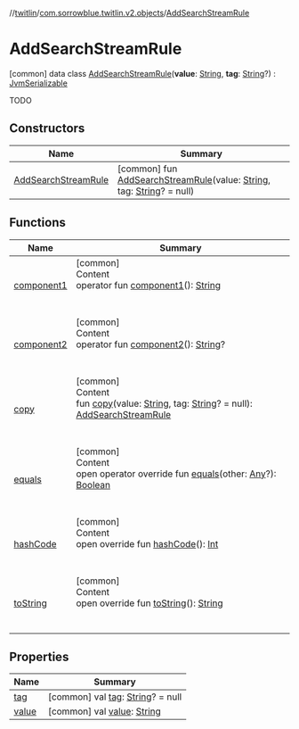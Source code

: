 //[twitlin](../../index.md)/[com.sorrowblue.twitlin.v2.objects](../index.md)/[AddSearchStreamRule](index.md)



# AddSearchStreamRule  
 [common] data class [AddSearchStreamRule](index.md)(**value**: [String](https://kotlinlang.org/api/latest/jvm/stdlib/kotlin/-string/index.html), **tag**: [String](https://kotlinlang.org/api/latest/jvm/stdlib/kotlin/-string/index.html)?) : [JvmSerializable](../../com.sorrowblue.twitlin.annotation/-jvm-serializable/index.md)

TODO

   


## Constructors  
  
|  Name|  Summary| 
|---|---|
| <a name="com.sorrowblue.twitlin.v2.objects/AddSearchStreamRule/AddSearchStreamRule/#kotlin.String#kotlin.String?/PointingToDeclaration/"></a>[AddSearchStreamRule](-add-search-stream-rule.md)| <a name="com.sorrowblue.twitlin.v2.objects/AddSearchStreamRule/AddSearchStreamRule/#kotlin.String#kotlin.String?/PointingToDeclaration/"></a> [common] fun [AddSearchStreamRule](-add-search-stream-rule.md)(value: [String](https://kotlinlang.org/api/latest/jvm/stdlib/kotlin/-string/index.html), tag: [String](https://kotlinlang.org/api/latest/jvm/stdlib/kotlin/-string/index.html)? = null)   <br>


## Functions  
  
|  Name|  Summary| 
|---|---|
| <a name="com.sorrowblue.twitlin.v2.objects/AddSearchStreamRule/component1/#/PointingToDeclaration/"></a>[component1](component1.md)| <a name="com.sorrowblue.twitlin.v2.objects/AddSearchStreamRule/component1/#/PointingToDeclaration/"></a>[common]  <br>Content  <br>operator fun [component1](component1.md)(): [String](https://kotlinlang.org/api/latest/jvm/stdlib/kotlin/-string/index.html)  <br><br><br>
| <a name="com.sorrowblue.twitlin.v2.objects/AddSearchStreamRule/component2/#/PointingToDeclaration/"></a>[component2](component2.md)| <a name="com.sorrowblue.twitlin.v2.objects/AddSearchStreamRule/component2/#/PointingToDeclaration/"></a>[common]  <br>Content  <br>operator fun [component2](component2.md)(): [String](https://kotlinlang.org/api/latest/jvm/stdlib/kotlin/-string/index.html)?  <br><br><br>
| <a name="com.sorrowblue.twitlin.v2.objects/AddSearchStreamRule/copy/#kotlin.String#kotlin.String?/PointingToDeclaration/"></a>[copy](copy.md)| <a name="com.sorrowblue.twitlin.v2.objects/AddSearchStreamRule/copy/#kotlin.String#kotlin.String?/PointingToDeclaration/"></a>[common]  <br>Content  <br>fun [copy](copy.md)(value: [String](https://kotlinlang.org/api/latest/jvm/stdlib/kotlin/-string/index.html), tag: [String](https://kotlinlang.org/api/latest/jvm/stdlib/kotlin/-string/index.html)? = null): [AddSearchStreamRule](index.md)  <br><br><br>
| <a name="kotlin/Any/equals/#kotlin.Any?/PointingToDeclaration/"></a>[equals](../../com.sorrowblue.twitlin.v2.users/-users-api/-expansion/-companion/index.md#%5Bkotlin%2FAny%2Fequals%2F%23kotlin.Any%3F%2FPointingToDeclaration%2F%5D%2FFunctions%2F1930806739)| <a name="kotlin/Any/equals/#kotlin.Any?/PointingToDeclaration/"></a>[common]  <br>Content  <br>open operator override fun [equals](../../com.sorrowblue.twitlin.v2.users/-users-api/-expansion/-companion/index.md#%5Bkotlin%2FAny%2Fequals%2F%23kotlin.Any%3F%2FPointingToDeclaration%2F%5D%2FFunctions%2F1930806739)(other: [Any](https://kotlinlang.org/api/latest/jvm/stdlib/kotlin/-any/index.html)?): [Boolean](https://kotlinlang.org/api/latest/jvm/stdlib/kotlin/-boolean/index.html)  <br><br><br>
| <a name="kotlin/Any/hashCode/#/PointingToDeclaration/"></a>[hashCode](../../com.sorrowblue.twitlin.v2.users/-users-api/-expansion/-companion/index.md#%5Bkotlin%2FAny%2FhashCode%2F%23%2FPointingToDeclaration%2F%5D%2FFunctions%2F1930806739)| <a name="kotlin/Any/hashCode/#/PointingToDeclaration/"></a>[common]  <br>Content  <br>open override fun [hashCode](../../com.sorrowblue.twitlin.v2.users/-users-api/-expansion/-companion/index.md#%5Bkotlin%2FAny%2FhashCode%2F%23%2FPointingToDeclaration%2F%5D%2FFunctions%2F1930806739)(): [Int](https://kotlinlang.org/api/latest/jvm/stdlib/kotlin/-int/index.html)  <br><br><br>
| <a name="kotlin/Any/toString/#/PointingToDeclaration/"></a>[toString](../../com.sorrowblue.twitlin.v2.users/-users-api/-expansion/-companion/index.md#%5Bkotlin%2FAny%2FtoString%2F%23%2FPointingToDeclaration%2F%5D%2FFunctions%2F1930806739)| <a name="kotlin/Any/toString/#/PointingToDeclaration/"></a>[common]  <br>Content  <br>open override fun [toString](../../com.sorrowblue.twitlin.v2.users/-users-api/-expansion/-companion/index.md#%5Bkotlin%2FAny%2FtoString%2F%23%2FPointingToDeclaration%2F%5D%2FFunctions%2F1930806739)(): [String](https://kotlinlang.org/api/latest/jvm/stdlib/kotlin/-string/index.html)  <br><br><br>


## Properties  
  
|  Name|  Summary| 
|---|---|
| <a name="com.sorrowblue.twitlin.v2.objects/AddSearchStreamRule/tag/#/PointingToDeclaration/"></a>[tag](tag.md)| <a name="com.sorrowblue.twitlin.v2.objects/AddSearchStreamRule/tag/#/PointingToDeclaration/"></a> [common] val [tag](tag.md): [String](https://kotlinlang.org/api/latest/jvm/stdlib/kotlin/-string/index.html)? = null   <br>
| <a name="com.sorrowblue.twitlin.v2.objects/AddSearchStreamRule/value/#/PointingToDeclaration/"></a>[value](value.md)| <a name="com.sorrowblue.twitlin.v2.objects/AddSearchStreamRule/value/#/PointingToDeclaration/"></a> [common] val [value](value.md): [String](https://kotlinlang.org/api/latest/jvm/stdlib/kotlin/-string/index.html)   <br>

